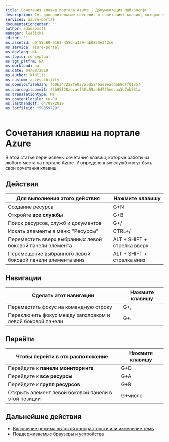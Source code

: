 ```yaml
---
title: Сочетания клавиш портала Azure | Документация Майкрософт
description: См. дополнительные сведения о сочетаниях клавиш, которые можно использовать на портале Azure.
services: azure-portal
documentationcenter: ''
author: adamabmsft
manager: lwelicki
editor: ''
ms.assetid: d9f58c69-9163-458d-a339-ab0855e342c6
ms.service: azure-portal
ms.devlang: NA
ms.topic: conceptual
ms.tgt_pltfrm: NA
ms.workload: na
ms.date: 04/08/2019
ms.author: kfollis
ms.custom: accessibility
ms.openlocfilehash: fb0b347228fe82725d5246ae9eacdab8dff01257
ms.sourcegitcommit: 43b85f28abcacf30c59ae64725eecaa3b7eb561a
ms.translationtype: MT
ms.contentlocale: ru-RU
ms.lasthandoff: 04/09/2019
ms.locfileid: "59359729"
---
```

# <a name="keyboard-shortcuts-in-the-azure-portal"></a>Сочетания клавиш на портале Azure

В этой статье перечислены сочетания клавиш, которые работы из любого места на портале Azure. У определенных служб могут быть свои сочетания клавиш.

## <a name="actions"></a>Действия

|Для выполнения этого действия |Нажмите клавишу |
| --- | --- |
|Создание ресурса|G+N|
|Откройте **все службы**|G+B|
|Поиск ресурсов, служб и документов|G+/|
|Искать элементы в меню "Ресурсы"|CTRL+/ |
|Переместить вверх выбранных левой боковой панели элемента |ALT + SHIFT + стрелка вверх|
|Перемещение выбранного левой боковой панели элемента вниз |ALT + SHIFT + стрелка вниз|

## <a name="navigation"></a>Навигации

|Сделать этот навигации |Нажмите клавишу |
| --- | --- |
|Переместить фокус на командную строку |G+, |
|Переключить фокус между заголовком и левой боковой панели | G+. |

## <a name="go-to"></a>Перейти

|Чтобы перейти в это расположение |Нажмите клавишу |
| --- | --- |
|Перейдите к **панели мониторинга** |G+D |
|Перейдите к **все ресурсы**|G+A |
|Перейдите к **групп ресурсов**|G+R |
|Открыть элемент левой боковой панели в этой позиции |G+число|

## <a name="next-steps"></a>Дальнейшие действия

- [Включение режима высокой контрастности или изменение темы](azure-portal-change-theme-high-contrast.md)
- [Поддерживаемые браузеры и устройства](../azure-preview-portal-supported-browsers-devices.md)
